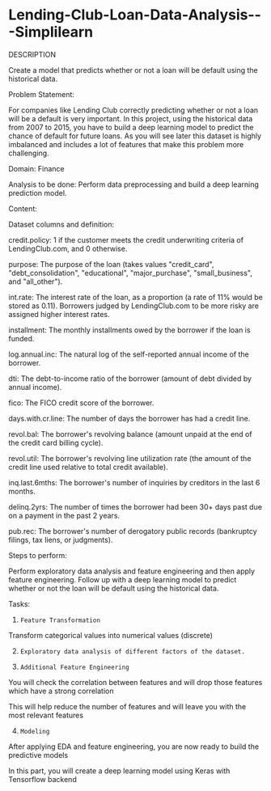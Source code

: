 # Lending-Club-Loan-Data-Analysis---Simplilearn

DESCRIPTION

Create a model that predicts whether or not a loan will be default using the historical data.

Problem Statement:  

For companies like Lending Club correctly predicting whether or not a loan will be a default is very important. In this project, using the historical data from 2007 to 2015, you have to build a deep learning model to predict the chance of default for future loans. As you will see later this dataset is highly imbalanced and includes a lot of features that make this problem more challenging.

Domain: Finance

Analysis to be done: Perform data preprocessing and build a deep learning prediction model. 

Content: 

Dataset columns and definition:

 

credit.policy: 1 if the customer meets the credit underwriting criteria of LendingClub.com, and 0 otherwise.

purpose: The purpose of the loan (takes values "credit_card", "debt_consolidation", "educational", "major_purchase", "small_business", and "all_other").

int.rate: The interest rate of the loan, as a proportion (a rate of 11% would be stored as 0.11). Borrowers judged by LendingClub.com to be more risky are assigned higher interest rates.

installment: The monthly installments owed by the borrower if the loan is funded.

log.annual.inc: The natural log of the self-reported annual income of the borrower.

dti: The debt-to-income ratio of the borrower (amount of debt divided by annual income).

fico: The FICO credit score of the borrower.

days.with.cr.line: The number of days the borrower has had a credit line.

revol.bal: The borrower's revolving balance (amount unpaid at the end of the credit card billing cycle).

revol.util: The borrower's revolving line utilization rate (the amount of the credit line used relative to total credit available).

inq.last.6mths: The borrower's number of inquiries by creditors in the last 6 months.

delinq.2yrs: The number of times the borrower had been 30+ days past due on a payment in the past 2 years.

pub.rec: The borrower's number of derogatory public records (bankruptcy filings, tax liens, or judgments).

 

Steps to perform:

Perform exploratory data analysis and feature engineering and then apply feature engineering. Follow up with a deep learning model to predict whether or not the loan will be default using the historical data.

Tasks:

1.     Feature Transformation

Transform categorical values into numerical values (discrete)

2.     Exploratory data analysis of different factors of the dataset.

3.     Additional Feature Engineering

You will check the correlation between features and will drop those features which have a strong correlation

This will help reduce the number of features and will leave you with the most relevant features

4.     Modeling

After applying EDA and feature engineering, you are now ready to build the predictive models

In this part, you will create a deep learning model using Keras with Tensorflow backend
